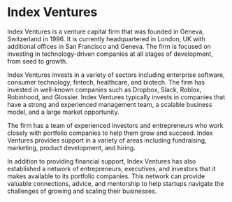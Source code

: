 # Index Ventures

Index Ventures is a venture capital firm that was founded in Geneva, Switzerland in 1996. It is currently headquartered in London, UK with additional offices in San Francisco and Geneva. The firm is focused on investing in technology-driven companies at all stages of development, from seed to growth.

Index Ventures invests in a variety of sectors including enterprise software, consumer technology, fintech, healthcare, and biotech. The firm has invested in well-known companies such as Dropbox, Slack, Roblox, Robinhood, and Glossier. Index Ventures typically invests in companies that have a strong and experienced management team, a scalable business model, and a large market opportunity.

The firm has a team of experienced investors and entrepreneurs who work closely with portfolio companies to help them grow and succeed. Index Ventures provides support in a variety of areas including fundraising, marketing, product development, and hiring.

In addition to providing financial support, Index Ventures has also established a network of entrepreneurs, executives, and investors that it makes available to its portfolio companies. This network can provide valuable connections, advice, and mentorship to help startups navigate the challenges of growing and scaling their businesses.